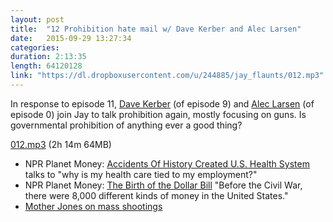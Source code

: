 ```yaml
---
layout: post
title:  "12 Prohibition hate mail w/ Dave Kerber and Alec Larsen"
date:   2015-09-29 13:27:34
categories: 
duration: 2:13:35
length: 64120128
link: "https://dl.dropboxusercontent.com/u/244885/jay_flaunts/012.mp3"
---
```


In response to episode 11, 
[Dave Kerber](https://twitter.com/davidjkerber) (of episode 9) and 
[Alec Larsen](https://twitter.com/anarchocurious) (of episode 0) 
join Jay to talk prohibition again, mostly focusing on guns. 
Is governmental prohibition of anything ever a good thing?

<a href="{{site.dropbox_url}}/012.mp3" target="_blank">012.mp3</a> (2h 14m 64MB) 

* NPR Planet Money: [Accidents Of History Created U.S. Health System](http://www.npr.org/templates/story/story.php?storyId=114045132) talks to "why is my health care tied to my employment?"
* NPR Planet Money: [The Birth of the Dollar Bill](http://www.npr.org/sections/money/2012/12/07/166747693/episode-421-the-birth-of-the-dollar-bill) "Before the Civil War, there were 8,000 different kinds of money in the United States."
* [Mother Jones on mass shootings](http://www.motherjones.com/politics/2012/07/mass-shootings-map)

